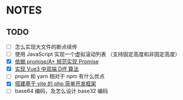 # NOTES

## TODO

- [ ] 怎么实现大文件的断点续传
- [ ] 使用 JavaScript 实现一个虚拟滚动列表 （支持固定高度和非固定高度）
- [x] [依据 promise/A+ 规范实现 Promise](https://github.com/haiya6/notes/tree/main/promise)
- [x] [实现 Vue3 中双端 Diff 算法](https://github.com/haiya6/my-vue/blob/main/packages/runtime/src/renderer.ts#L211)
- [ ] pnpm 和 yarn 相对于 npm 有什么优点
- [x] [搭建基于 vite 的 php 简单开发框架](https://github.com/haiya6/notes/tree/main/vite-php)
- [ ] base64 编码，及怎么设计 base32 编码
